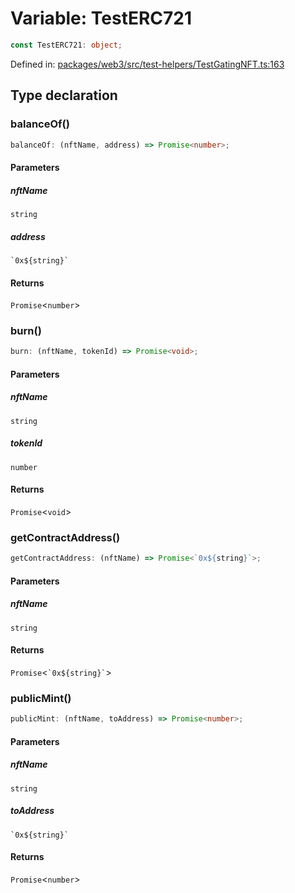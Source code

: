 # Variable: TestERC721

```ts
const TestERC721: object;
```

Defined in: [packages/web3/src/test-helpers/TestGatingNFT.ts:163](https://github.com/towns-protocol/towns/blob/0db1fd0ac7258e8db8cedfb6183e8eade8284fa1/packages/web3/src/test-helpers/TestGatingNFT.ts#L163)

## Type declaration

### balanceOf()

```ts
balanceOf: (nftName, address) => Promise<number>;
```

#### Parameters

##### nftName

`string`

##### address

`` `0x${string}` ``

#### Returns

`Promise`\<`number`\>

### burn()

```ts
burn: (nftName, tokenId) => Promise<void>;
```

#### Parameters

##### nftName

`string`

##### tokenId

`number`

#### Returns

`Promise`\<`void`\>

### getContractAddress()

```ts
getContractAddress: (nftName) => Promise<`0x${string}`>;
```

#### Parameters

##### nftName

`string`

#### Returns

`Promise`\<`` `0x${string}` ``\>

### publicMint()

```ts
publicMint: (nftName, toAddress) => Promise<number>;
```

#### Parameters

##### nftName

`string`

##### toAddress

`` `0x${string}` ``

#### Returns

`Promise`\<`number`\>
